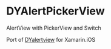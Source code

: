# DYAlertPickerView
AlertView with PickerView and Switch

Port of [DYalertview](https://github.com/danny-source/DYAlertPickerViewDemo "DYAlertPickerView") for Xamarin.iOS


